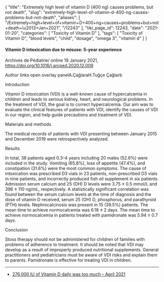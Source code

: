 {
    "title": "Extremely high level of vitamin D (400 ng) causes problems, but not death",
    "slug": "extremely-high-level-of-vitamin-d-400-ng-causes-problems-but-not-death",
    "aliases": [
        "/Extremely+high+level+of+vitamin+D+400+ng+causes+problems+but+not+death+\u2013+Jan+2021",
        "/12243"
    ],
    "tiki_page_id": 12243,
    "date": "2021-01-20",
    "categories": [
        "Toxicity of Vitamin D"
    ],
    "tags": [
        "Toxicity of Vitamin D",
        "blood levels",
        "child",
        "dosage",
        "omega 3",
        "vitamin d"
    ]
}


#### Vitamin D intoxication due to misuse: 5-year experience

Archives de Pédiatrie/ online 19 January 2021, https://doi.org/10.1016/j.arcped.2020.12.009

Author links open overlay panelA.ÇağlaraH.Tuğçe Çağlarb

Introduction

Vitamin D intoxication (VDI) is a well-known cause of hypercalcemia in children and leads to serious kidney, heart, and neurological problems. In the treatment of VDI, the goal is to correct hypercalcemia. Our aim was to evaluate the clinical features of patients with VDI, identify the causes of VDI in our region, and help guide precautions and treatment of VDI.

Materials and methods

The medical records of patients with VDI presenting between January 2015 and December 2019 were retrospectively analyzed.

Results

In total, 38 patients aged 0.3–4 years including 20 males (52.6%) were included in the study. Vomiting (65.8%), loss of appetite (47.4%), and constipation (31.6%) were the most common symptoms. The cause of intoxication was prescribed D3 vials in 23 patients, non-prescribed D3 vials in nine patients, and incorrectly produced fish oil supplement in six patients. Admission serum calcium and 25 (OH) D levels were 3.75 ± 0.5 mmol/L and 396 ± 110 ng/mL, respectively. A statistically significant correlation was found between the serum calcium levels at the time of diagnosis and the dose of vitamin D received, serum 25 (OH) D, phosphorus, and parathyroid (PTH) levels. Nephrocalcinosis was present in 15 (39.5%) patients. The mean time to achieve normocalcemia was 6.18 ± 2 days. The mean time to achieve normocalcemia in patients treated with pamidronate was 5.94 ± 0.7 days.

Conclusion

Stoss therapy should not be administered for children of families with problems of adherence to treatment. It should be noted that VDI may develop as a result of improperly produced nutritional supplements. General practitioners and pediatricians must be aware of VDI risks and explain them to parents. Pamidronate is effective for treating VDI in children.

---

* [276,000 IU of Vitamin D daily was too much – April 2021](/posts/276000-iu-of-vitamin-d-daily-was-too-much)